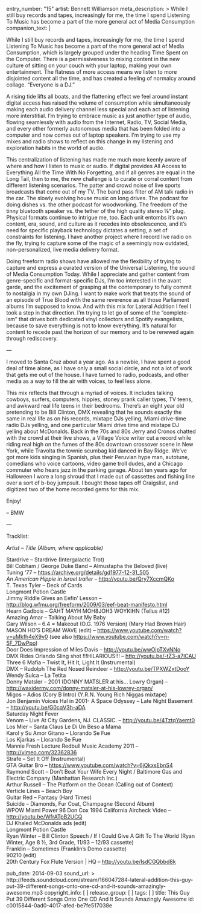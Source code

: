 entry_number: "15"
artist: Bennett Williamson
meta_description: >
  While I still buy records and tapes, increasingly for me, the time I spend Listening To Music has
  become a part of the more general act of Media Consumption
companion_text: |
  <p>While I still buy records and tapes, increasingly for me, the time I spend Listening To Music has become a part of the more general act of Media Consumption, which is largely grouped under the heading Time Spent on the Computer. There is a permissiveness to mixing content in the new culture of sitting on your couch with your laptop, making your own entertainment. The flatness of more access means we listen to more disjointed content all the time, and has created a feeling of normalcy around collage. “Everyone is a DJ.”
  </p>
  <p>A rising tide lifts all boats, and the flattening effect we feel around instant digital access has raised the volume of consumption while simultaneously making each audio delivery channel less special and each act of listening more interstitial. I’m trying to embrace music as just another type of audio, flowing seamlessly with audio from the Internet, Radio, TV, Social Media, and every other formerly autonomous media that has been folded into a computer and now comes out of laptop speakers. I’m trying to use my mixes and radio shows to reflect on this change in my listening and exploration habits in the world of audio.
  </p>
  <p>This centralization of listening has made me much more keenly aware of where and how I listen to music or audio. If digital provides All Access to Everything All the Time With No Forgetting, and if all genres are equal in the Long Tail, then to me, the new challenge is to curate or corral content from different listening scenarios. The patter and crowd noise of live sports broadcasts that come out of my TV. The band pass filter of AM talk radio in the car. The slowly evolving house music on long drives. The podcast for doing dishes vs. the other podcast for woodworking. The freedom of the tinny bluetooth speaker vs. the tether of the high quality stereo ⅛” plug. Physical formats continue to intrigue me, too. Each unit entombs it’s own content, era, sound, and culture as it recedes into obsolescence, and it’s need for specific playback technology dictates a setting, a set of constraints for listening. I have another project where I record live radio on the fly, trying to capture some of the magic of a seemingly now outdated, non-personalized, live media delivery format.
  </p>
  <p>Doing freeform radio shows have allowed me the flexibility of trying to capture and express a curated version of the Universal Listening, the sound of Media Consumption Today. While I appreciate and gather content from genre-specific and format-specific DJs, I’m too interested in the avant garde, and the excitement of grasping at the contemporary to fully commit to nostalgia in my own DJing. I want to make work that treats the sound of an episode of True Blood with the same reverence as all those Parliament albums I’m supposed to know. And with this mix for Lateral Addition I feel I took a step in that direction. I’m trying to let go of some of the “complete-ism” that drives both dedicated vinyl collectors and Spotify evangelists, because to save everything is not to know everything. It’s natural for content to recede past the horizon of our memory and to be renewed again through rediscovery.
  </p>
  <p>—
  </p>
  <p>I moved to Santa Cruz about a year ago. As a newbie, I have spent a good deal of time alone, as I have only a small social circle, and not a lot of work that gets me out of the house. I have turned to radio, podcasts, and other media as a way to fill the air with voices, to feel less alone.
  </p>
  <p>This mix reflects that through a myriad of voices. It includes talking cowboys, surfers, computers, hippies, stoney prank caller types, TV teens, and awkward real life teens in their bedrooms. There’s an eight year old pretending to be Bill Clinton, DMX revealing that he sounds exactly the same in real life as on his records, mixtape DJs yelling, Miami drive-time radio DJs yelling, and one particular Miami drive time and mixtape DJ yelling about McDonalds. Back in the 70s and 80s Jerry and Cronos chatted with the crowd at their live shows, a Village Voice writer cut a record while riding real high on the fumes of the 80s downtown crossover scene in New York, while Travolta the townie scumbag kid danced in Bay Ridge. We’ve got more kids singing in Spanish, plus their Peruvian hype man, autotune, comedians who voice cartoons, video game troll dudes, and a Chicago commuter who hears jazz in the parking garage. About ten years ago for Halloween I wore a long shroud that I made out of cassettes and fishing line over a sort of b-boy jumpsuit. I bought those tapes off Craigslist, and digitized two of the home recorded gems for this mix.
  </p>
  <p>Enjoy!
  </p>
  <p>– BMW
  </p>
  <p>—
  </p>
  <p>Tracklist:
  </p>
  <p><i>Artist – Title (Album, where applicable)</i>
  </p>
  <p>Stardrive – Stardrive (Intergalactic Trot)<br>Bill Cobham / George Duke Band – Almustapha the Beloved (live)<br>Tuning ‘77 – <a class="ext" href="https://archive.org/details/gd1977-12-31_505" target="_blank">https://archive.org/details/gd1977-12-31_505</a><br><i>An American Hippie in Israel trailer</i> – <a class="ext" href="http://youtu.be/Qry7XccmQKo" target="_blank">http://youtu.be/Qry7XccmQKo</a><br>T. Texas Tyler – Deck of Cards<br>Longmont Potion Castle<br>Jimmy Riddle Gives an Eefin’ Lesson – <a class="ext" href="http://blog.wfmu.org/freeform/2009/03/eef-beat-manifesto.html" target="_blank">http://blog.wfmu.org/freeform/2009/03/eef-beat-manifesto.html</a><br>Hearn Gadbois – GAHT MAYH MOH8JOH3 WOYKIHN (Tellus #12)<br>Amazing Amar – Talking About My Baby<br>Gary Wilson – 6.4 = Makeout (O.G. 1976 Version) (Mary Had Brown Hair)<br>MASON HO’S DREAM WAVE (edit) – <a class="ext" href="https://www.youtube.com/watch?v=uMkfh4eX9v0" target="_blank">https://www.youtube.com/watch?v=uMkfh4eX9v0</a> (see also <a class="ext" href="https://www.youtube.com/watch?v=n-5F_7DwPpo" target="_blank">https://www.youtube.com/watch?v=n-5F_7DwPpo</a>)<br>Door Does Impression of Miles Davis – <a class="ext" href="http://youtu.be/wwOipTXvNNo" target="_blank">http://youtu.be/wwOipTXvNNo</a><br>DMX Rides Orlando Sling shot !!!HILARIOUS!!! – <a class="ext" href="http://youtu.be/-tZ3-a7lCAU" target="_blank">http://youtu.be/-tZ3-a7lCAU</a><br>Three 6 Mafia – Twist It, Hit It, Light It (Instrumental)<br>DMX – Rudolph The Red Nosed Reindeer – <a class="ext" href="http://youtu.be/TPXWZxtDooY" target="_blank">http://youtu.be/TPXWZxtDooY</a><br>Wendy Sulca – La Tetita<br>Donny Matsler – 2001 (DONNY MATSLER at his… Lowry Organ) – <a class="ext" href="http://waxidermy.com/donny-matsler-at-his-lowrey-organ/" target="_blank">http://waxidermy.com/donny-matsler-at-his-lowrey-organ/</a><br>Migos – Adios (Cory B Intro) (Y.R.N. Young Rich Niggas mixtape)<br>Jon Benjamin Voices Hal in 2001- A Space Odyssey – Late Night Basement – <a class="ext" href="http://youtu.be/G0cqV3h-aDA" target="_blank">http://youtu.be/G0cqV3h-aDA</a><br>Saturday Night Fever<br>Venom – Live At City Gardens, NJ. CLASSIC. – <a class="ext" href="http://youtu.be/4TztqYaemt0" target="_blank">http://youtu.be/4TztqYaemt0</a><br>Los Mier – Santa Claus Le Di Un Beso a Mama<br>Karol y Su Amor Gitano – Llorando Se Fue<br>Los Kjarkas – Llorando Se Fue<br>Mannie Fresh Lecture Redbull Music Academy 2011 – <a class="ext" href="http://vimeo.com/32362836" target="_blank">http://vimeo.com/32362836</a><br>Strafe – Set It Off (Instrumental)<br>GTA Guitar Bro – <a class="ext" href="https://www.youtube.com/watch?v=6jQkxsEbnS4" target="_blank">https://www.youtube.com/watch?v=6jQkxsEbnS4</a><br>Raymond Scott – Don’t Beat Your Wife Every Night / Baltimore Gas and Electric Company (Manhattan Research Inc.)<br>Arthur Russell – The Platform on the Ocean (Calling out of Context)<br>Verticle Lines – Beach Boy<br>Guitar Red – Fantasy (Hard Times)<br>Suicide – Diamonds, Fur Coat, Champagne (Second Album)<br>WPOW Miami Power 96 Don Cox 1994 California Aircheck Video – <a class="ext" href="http://youtu.be/WfrATpB2UCQ" target="_blank">http://youtu.be/WfrATpB2UCQ</a><br>DJ Khaled McDonalds ads (edit)<br>Longmont Potion Castle<br>Ryan Winter – Bill Clinton Speech / If I Could Give A Gift To The World (Ryan Winter, Age 8 ½, 3rd Grade, 11/93 – 12/93 cassette)<br>Franklin – Sometimes (Franklin’s Demo cassette)<br>90210 (edit)<br>20th Century Fox Flute Version | HQ – <a class="ext" href="http://youtu.be/IsdCGQbbd8k" target="_blank">http://youtu.be/IsdCGQbbd8k</a>
  </p>
pub_date: 2014-09-03
sound_url: >
  http://feeds.soundcloud.com/stream/166047284-lateral-addition-this-guy-put-39-different-songs-onto-one-cd-and-it-sounds-amazingly-awesome.mp3
copyright_info: [ ]
release_group: [ ]
tags: [ ]
title: This Guy Put 39 Different Songs Onto One CD And It Sounds Amazingly Awesome
id: c0015844-0ad0-4017-afed-be7fe517038e
